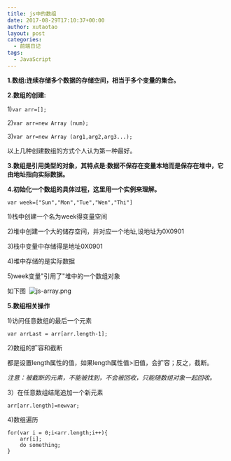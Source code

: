 ```yaml
---
title: js中的数组
date: 2017-08-29T17:10:37+00:00
author: xutaotao
layout: post
categories:
  - 前端日记
tags:
  - JavaScript
---
```



**1.数组:连续存储多个数据的存储空间，相当于多个变量的集合。**

**2.数组的创建:**

1)`var arr=[];`
  
2)`var arr=new Array (num);`
  
3)`var arr=new Array (arg1,arg2,arg3...);`
  
以上几种创建数组的方式个人认为第一种最好。

**3.数组是引用类型的对象，其特点是:数据不保存在变量本地而是保存在堆中，它由地址指向实际数据。**

**4.初始化一个数组的具体过程，这里用一个实例来理解。**

`var week=["Sun","Mon","Tue","Wen","Thi"]`

1)栈中创建一个名为week得变量空间  

2)堆中创建一个大的储存空间，并对应一个地址,设地址为0X0901

3)栈中变量中存储得是地址0X0901

4)堆中存储的是实际数据

5)week变量"引用了"堆中的一个数组对象

如下图
<img src="/Xutaotaotao.github.io/img/me.jpg" alt="">
![js-array.png](Xutaotaotao.github.io/img/me.jpg)

**5.数组相关操作**

1)访问任意数组的最后一个元素

`var arrLast = arr[arr.length-1];`

2)数组的扩容和截断

都是设置length属性的值，如果length属性值>旧值，会扩容；反之，截断。

*注意：被截断的元素，不能被找到，不会被回收，只能随数组对象一起回收。*

3）在任意数组结尾追加一个新元素

`arr[arr.length]=newvar;`

4)数组遍历

	for(var i = 0;i<arr.length;i++){
		arr[i];
		do something;
	}










